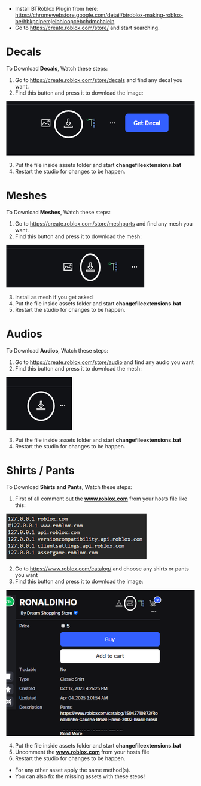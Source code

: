 - Install BTRoblox Plugin from here: https://chromewebstore.google.com/detail/btroblox-making-roblox-be/hbkpclpemjeibhioopcebchdmohaieln
- Go to https://create.roblox.com/store/ and start searching.

# Decals
To Download **Decals**, Watch these steps:
1. Go to https://create.roblox.com/store/decals and find any decal you want.
2. Find this button and press it to download the image: 

![](image.png)

3. Put the file inside assets folder and start **changefileextensions.bat**
4. Restart the studio for changes to be happen.

# Meshes
To Download **Meshes**, Watch these steps:
1. Go to https://create.roblox.com/store/meshparts and find any mesh you want.
2. Find this button and press it to download the mesh: 

![](image-3.png)

3. Install as mesh if you get asked
4. Put the file inside assets folder and start **changefileextensions.bat**
5. Restart the studio for changes to be happen.

# Audios
To Download **Audios**, Watch these steps:
1. Go to https://create.roblox.com/store/audio and find any audio you want
2. Find this button and press it to download the mesh: 

![](image-4.png)

3. Put the file inside assets folder and start **changefileextensions.bat**
4. Restart the studio for changes to be happen.

# Shirts / Pants
To Download **Shirts and Pants**, Watch these steps:
1. First of all comment out the **www.roblox.com** from your hosts file like this:

![](image-1.png)

2. Go to https://www.roblox.com/catalog/ and choose any shirts or pants you want
3. Find this button and press it to download the image: 

![](image-2.png)

4. Put the file inside assets folder and start **changefileextensions.bat**
5. Uncomment the **www.roblox.com** from your hosts file
6. Restart the studio for changes to be happen.


- For any other asset apply the same method(s).
- You can also fix the missing assets with these steps!
